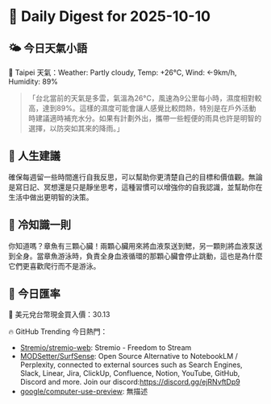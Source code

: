 # 🌅 Daily Digest for 2025-10-10

## 🌤️ 今日天氣小語
📍 Taipei 天氣：Weather: Partly cloudy, Temp: +26°C, Wind: ←9km/h, Humidity: 89%
> 「台北當前的天氣是多雲，氣溫為26°C，風速為9公里每小時，濕度相對較高，達到89%。這樣的濕度可能會讓人感覺比較悶熱，特別是在戶外活動時建議適時補充水分。如果有計劃外出，攜帶一些輕便的雨具也許是明智的選擇，以防突如其來的降雨。」

## 💬 人生建議
確保每週留一些時間進行自我反思，可以幫助你更清楚自己的目標和價值觀。無論是寫日記、冥想還是只是靜坐思考，這種習慣可以增強你的自我認識，並幫助你在生活中做出更明智的決策。

## 🧠 冷知識一則
你知道嗎？章魚有三顆心臟！兩顆心臟用來將血液泵送到鰓，另一顆則將血液泵送到全身。當章魚游泳時，負責全身血液循環的那顆心臟會停止跳動，這也是為什麼它們更喜歡爬行而不是游泳。
## 💱 今日匯率
💱 美元兌台幣現金買入價：30.13

🔥 GitHub Trending 今日熱門：
- [Stremio/stremio-web](https://github.com/Stremio/stremio-web): Stremio - Freedom to Stream
- [MODSetter/SurfSense](https://github.com/MODSetter/SurfSense): Open Source Alternative to NotebookLM / Perplexity, connected to external sources such as Search Engines, Slack, Linear, Jira, ClickUp, Confluence, Notion, YouTube, GitHub, Discord and more. Join our discord:https://discord.gg/ejRNvftDp9
- [google/computer-use-preview](https://github.com/google/computer-use-preview): 無描述

